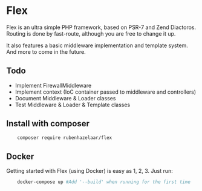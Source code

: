 # Flex

Flex is an ultra simple PHP framework, based on PSR-7 and Zend Diactoros. Routing is done by fast-route, although you
are free to change it up.

It also features a basic middleware implementation and template system. And more to come in the future.

## Todo

- Implement FirewallMiddleware
- Implement context (IoC container passed to middleware and controllers)
- Document Middleware & Loader classes
- Test Middleware & Loader & Template classes

## Install with composer

```bash
    composer require rubenhazelaar/flex
```

## Docker

Getting started with Flex (using Docker) is easy as 1, 2, 3. Just run:

```bash
    docker-compose up #Add '--build' when running for the first time
```